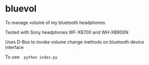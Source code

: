 # bluevol
To manage volume of my bluetooth headphones

Tested with Sony headphones WF-XB700 and WH-XB900N

Uses D-Bus to invoke volume change methods on bluetooth device interface 

To use:
<code>
python index.py
</code>
